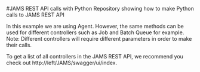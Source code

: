 #JAMS REST API calls with Python
Repository showing how to make Python calls to JAMS REST API

In this example we are using Agent.  However, the same methods can be used for different controllers such as Job and Batch Queue for example. 
Note: Different controllers will require different parameters in order to make their calls.  

To get a list of all controllers in the JAMS REST API, we recommend you check out http://left/JAMS/swagger/ui/index.
